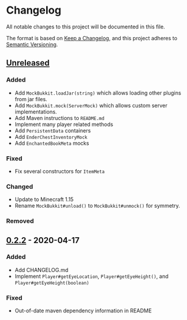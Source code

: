 # Changelog
All notable changes to this project will be documented in this file.

The format is based on [Keep a Changelog](https://keepachangelog.com/en/1.0.0/),
and this project adheres to [Semantic Versioning](https://semver.org/spec/v2.0.0.html).

## [Unreleased]
### Added
 - Add `MockBukkit.loadJar(string)` which allows loading other plugins from jar files.
 - Add `MockBukkit.mock(ServerMock)` which allows custom server implementations.
 - Add Maven instructions to `README.md`
 - Implement many player related methods
 - Add `PersistentData` containers
 - Add `EnderChestInventoryMock`
 - Add `EnchantedBookMeta` mocks

### Fixed
 - Fix several constructors for `ItemMeta`

### Changed
 - Update to Minecraft 1.15
 - Rename `MockBukkit#unload()` to `MockBukkit#unmock()` for symmetry.

### Removed

## [0.2.2] - 2020-04-17
### Added
- Add CHANGELOG.md
- Implement `Player#getEyeLocation`, `Player#getEyeHeight()`, and `Player#getEyeHeight(boolean)`

### Fixed
- Out-of-date maven dependency information in README

[Unreleased]: https://github.com/seeseemelk/MockBukkit
[0.2.2]: https://search.maven.org/artifact/com.github.seeseemelk/MockBukkit-v1.14/0.2.2/jar
[0.2.1]: https://search.maven.org/artifact/com.github.seeseemelk/MockBukkit-v1.14/0.2.1/jar
